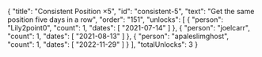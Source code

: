 {
  "title": "Consistent Position ×5",
  "id": "consistent-5",
  "text": "Get the same position five days in a row",
  "order": "151",
  "unlocks": [
    {
      "person": "Lily2point0",
      "count": 1,
      "dates": [
        "2021-07-14"
      ]
    },
    {
      "person": "joelcarr",
      "count": 1,
      "dates": [
        "2021-08-13"
      ]
    },
    {
      "person": "apaleslimghost",
      "count": 1,
      "dates": [
        "2022-11-29"
      ]
    }
  ],
  "totalUnlocks": 3
}